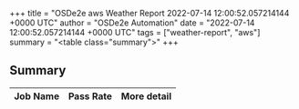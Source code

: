 +++
title = "OSDe2e aws Weather Report 2022-07-14 12:00:52.057214144 +0000 UTC"
author = "OSDe2e Automation"
date = "2022-07-14 12:00:52.057214144 +0000 UTC"
tags = ["weather-report", "aws"]
summary = "<table class=\"summary\"></table>"
+++
## Summary

| Job Name | Pass Rate | More detail |
|----------|-----------|-------------|




